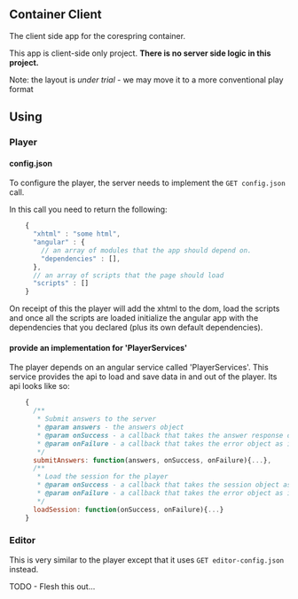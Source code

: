 ## Container Client

The client side app for the corespring container.

This app is client-side only project. **There is no server side logic in this project.**

Note: the layout is *under trial* - we may move it to a more conventional play format

## Using

### Player

#### config.json
To configure the player, the server needs to implement the `GET config.json` call.

In this call you need to return the following:

```javascript
    {
      "xhtml" : "some html",
      "angular" : {
        // an array of modules that the app should depend on.
        "dependencies" : [],
      },
      // an array of scripts that the page should load
      "scripts" : []
    }
```

On receipt of this the player will add the xhtml to the dom, load the scripts and once all the scripts are loaded
initialize the angular app with the dependencies that you declared (plus its own default dependencies).

#### provide an implementation for 'PlayerServices'

The player depends on an angular service called 'PlayerServices'. This service provides the api to load and save data
in and out of the player. Its api looks like so:

```javascript
    {
      /**
       * Submit answers to the server
       * @param answers - the answers object
       * @param onSuccess - a callback that takes the answer response object as its first parameter
       * @param onFailure - a callback that takes the error object as its first parameter
       */
      submitAnswers: function(answers, onSuccess, onFailure){...},
      /**
       * Load the session for the player
       * @param onSuccess - a callback that takes the session object as its first parameter
       * @param onFailure - a callback that takes the error object as its first parameter
       */
      loadSession: function(onSuccess, onFailure){...}
    }
```

### Editor

This is very similar to the player except that it uses `GET editor-config.json` instead.

TODO - Flesh this out...

